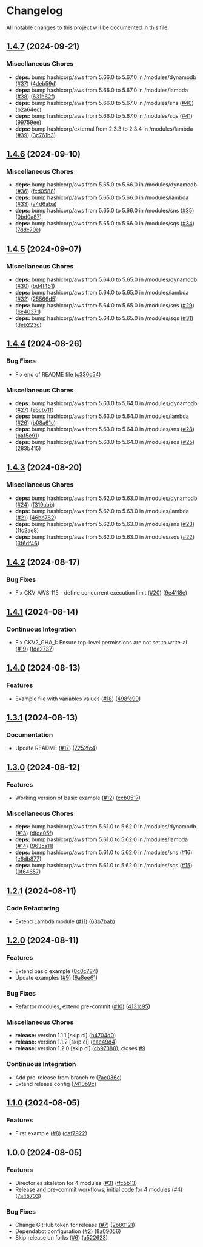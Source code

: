 # Changelog

All notable changes to this project will be documented in this file.

## [1.4.7](https://github.com/sebastianczech/terraform-aws-free-serverless-modules/compare/v1.4.6...v1.4.7) (2024-09-21)

### Miscellaneous Chores

* **deps:** bump hashicorp/aws from 5.66.0 to 5.67.0 in /modules/dynamodb ([#37](https://github.com/sebastianczech/terraform-aws-free-serverless-modules/issues/37)) ([4deb59d](https://github.com/sebastianczech/terraform-aws-free-serverless-modules/commit/4deb59d84ec031b1624644a3d919363e23ff493b))
* **deps:** bump hashicorp/aws from 5.66.0 to 5.67.0 in /modules/lambda ([#38](https://github.com/sebastianczech/terraform-aws-free-serverless-modules/issues/38)) ([631b62f](https://github.com/sebastianczech/terraform-aws-free-serverless-modules/commit/631b62f59fb90237198960792b6dba08156c0750))
* **deps:** bump hashicorp/aws from 5.66.0 to 5.67.0 in /modules/sns ([#40](https://github.com/sebastianczech/terraform-aws-free-serverless-modules/issues/40)) ([b2a64ec](https://github.com/sebastianczech/terraform-aws-free-serverless-modules/commit/b2a64ecf32335534126d64ba02e44359b973c4cd))
* **deps:** bump hashicorp/aws from 5.66.0 to 5.67.0 in /modules/sqs ([#41](https://github.com/sebastianczech/terraform-aws-free-serverless-modules/issues/41)) ([99759ee](https://github.com/sebastianczech/terraform-aws-free-serverless-modules/commit/99759ee24a070a35c0b36404f114f19df359ddd3))
* **deps:** bump hashicorp/external from 2.3.3 to 2.3.4 in /modules/lambda ([#39](https://github.com/sebastianczech/terraform-aws-free-serverless-modules/issues/39)) ([3c761b3](https://github.com/sebastianczech/terraform-aws-free-serverless-modules/commit/3c761b3528d487a4f1e0d4da8acae5839a6f8b39))

## [1.4.6](https://github.com/sebastianczech/terraform-aws-free-serverless-modules/compare/v1.4.5...v1.4.6) (2024-09-10)

### Miscellaneous Chores

* **deps:** bump hashicorp/aws from 5.65.0 to 5.66.0 in /modules/dynamodb ([#36](https://github.com/sebastianczech/terraform-aws-free-serverless-modules/issues/36)) ([fcd0588](https://github.com/sebastianczech/terraform-aws-free-serverless-modules/commit/fcd0588a0645aeb5a6f8aacf400cdeb1e8eaef0e))
* **deps:** bump hashicorp/aws from 5.65.0 to 5.66.0 in /modules/lambda ([#33](https://github.com/sebastianczech/terraform-aws-free-serverless-modules/issues/33)) ([a4d6aba](https://github.com/sebastianczech/terraform-aws-free-serverless-modules/commit/a4d6abaf7d67161b146b8ff99b58cad2a20cc19e))
* **deps:** bump hashicorp/aws from 5.65.0 to 5.66.0 in /modules/sns ([#35](https://github.com/sebastianczech/terraform-aws-free-serverless-modules/issues/35)) ([0bd0a87](https://github.com/sebastianczech/terraform-aws-free-serverless-modules/commit/0bd0a870451a82ed0f866c841eb47092200d7c1f))
* **deps:** bump hashicorp/aws from 5.65.0 to 5.66.0 in /modules/sqs ([#34](https://github.com/sebastianczech/terraform-aws-free-serverless-modules/issues/34)) ([7ddc70e](https://github.com/sebastianczech/terraform-aws-free-serverless-modules/commit/7ddc70e057cc19479f3e8f060226dd5fcd9c000d))

## [1.4.5](https://github.com/sebastianczech/terraform-aws-free-serverless-modules/compare/v1.4.4...v1.4.5) (2024-09-07)

### Miscellaneous Chores

* **deps:** bump hashicorp/aws from 5.64.0 to 5.65.0 in /modules/dynamodb ([#30](https://github.com/sebastianczech/terraform-aws-free-serverless-modules/issues/30)) ([bd4f451](https://github.com/sebastianczech/terraform-aws-free-serverless-modules/commit/bd4f451137b1397eafc6981784e2e0ffb00c8585))
* **deps:** bump hashicorp/aws from 5.64.0 to 5.65.0 in /modules/lambda ([#32](https://github.com/sebastianczech/terraform-aws-free-serverless-modules/issues/32)) ([25566d5](https://github.com/sebastianczech/terraform-aws-free-serverless-modules/commit/25566d567fd9260e4c4c905595e02c2e72a99a34))
* **deps:** bump hashicorp/aws from 5.64.0 to 5.65.0 in /modules/sns ([#29](https://github.com/sebastianczech/terraform-aws-free-serverless-modules/issues/29)) ([6c40371](https://github.com/sebastianczech/terraform-aws-free-serverless-modules/commit/6c40371d12af7c267642e3736cc8f4fd9904a192))
* **deps:** bump hashicorp/aws from 5.64.0 to 5.65.0 in /modules/sqs ([#31](https://github.com/sebastianczech/terraform-aws-free-serverless-modules/issues/31)) ([deb223c](https://github.com/sebastianczech/terraform-aws-free-serverless-modules/commit/deb223c9f2d91a052aa164fb496912da810e0c90))

## [1.4.4](https://github.com/sebastianczech/terraform-aws-free-serverless-modules/compare/v1.4.3...v1.4.4) (2024-08-26)

### Bug Fixes

* Fix end of README file ([c330c54](https://github.com/sebastianczech/terraform-aws-free-serverless-modules/commit/c330c545705ca6975785ebe7dad2da8eed67d02b))

### Miscellaneous Chores

* **deps:** bump hashicorp/aws from 5.63.0 to 5.64.0 in /modules/dynamodb ([#27](https://github.com/sebastianczech/terraform-aws-free-serverless-modules/issues/27)) ([95cb7ff](https://github.com/sebastianczech/terraform-aws-free-serverless-modules/commit/95cb7ff60889545f5cf0d350041ff2a27e9153cf))
* **deps:** bump hashicorp/aws from 5.63.0 to 5.64.0 in /modules/lambda ([#26](https://github.com/sebastianczech/terraform-aws-free-serverless-modules/issues/26)) ([b08a61c](https://github.com/sebastianczech/terraform-aws-free-serverless-modules/commit/b08a61cc6d9730451a19a9431610e7e58aae97e4))
* **deps:** bump hashicorp/aws from 5.63.0 to 5.64.0 in /modules/sns ([#28](https://github.com/sebastianczech/terraform-aws-free-serverless-modules/issues/28)) ([baf5e91](https://github.com/sebastianczech/terraform-aws-free-serverless-modules/commit/baf5e912b5da39ab84deda2d9f96175019d33e6e))
* **deps:** bump hashicorp/aws from 5.63.0 to 5.64.0 in /modules/sqs ([#25](https://github.com/sebastianczech/terraform-aws-free-serverless-modules/issues/25)) ([283b415](https://github.com/sebastianczech/terraform-aws-free-serverless-modules/commit/283b415db176f8feb80d9b07ece4c91457b7ccf9))

## [1.4.3](https://github.com/sebastianczech/terraform-aws-free-serverless-modules/compare/v1.4.2...v1.4.3) (2024-08-20)

### Miscellaneous Chores

* **deps:** bump hashicorp/aws from 5.62.0 to 5.63.0 in /modules/dynamodb ([#24](https://github.com/sebastianczech/terraform-aws-free-serverless-modules/issues/24)) ([f319abb](https://github.com/sebastianczech/terraform-aws-free-serverless-modules/commit/f319abb0abcb77f24d6258abb2f0f2e8fd559554))
* **deps:** bump hashicorp/aws from 5.62.0 to 5.63.0 in /modules/lambda ([#21](https://github.com/sebastianczech/terraform-aws-free-serverless-modules/issues/21)) ([46bb782](https://github.com/sebastianczech/terraform-aws-free-serverless-modules/commit/46bb782417117ff05db79e3c2ceacc3be5d24869))
* **deps:** bump hashicorp/aws from 5.62.0 to 5.63.0 in /modules/sns ([#23](https://github.com/sebastianczech/terraform-aws-free-serverless-modules/issues/23)) ([1fc2ae8](https://github.com/sebastianczech/terraform-aws-free-serverless-modules/commit/1fc2ae8ea517457c7b4a5718b488c27a59cd8429))
* **deps:** bump hashicorp/aws from 5.62.0 to 5.63.0 in /modules/sqs ([#22](https://github.com/sebastianczech/terraform-aws-free-serverless-modules/issues/22)) ([3f6df46](https://github.com/sebastianczech/terraform-aws-free-serverless-modules/commit/3f6df46fe3fb7a9af1f62f1e2eb9b96fe33dcce3))

## [1.4.2](https://github.com/sebastianczech/terraform-aws-free-serverless-modules/compare/v1.4.1...v1.4.2) (2024-08-17)

### Bug Fixes

* Fix CKV_AWS_115 - define concurrent execution limit ([#20](https://github.com/sebastianczech/terraform-aws-free-serverless-modules/issues/20)) ([9e4118e](https://github.com/sebastianczech/terraform-aws-free-serverless-modules/commit/9e4118e95dddbf28e0faae08b39867d00a7a4eb7))

## [1.4.1](https://github.com/sebastianczech/terraform-aws-free-serverless-modules/compare/v1.4.0...v1.4.1) (2024-08-14)

### Continuous Integration

* Fix CKV2_GHA_1: Ensure top-level permissions are not set to write-al ([#19](https://github.com/sebastianczech/terraform-aws-free-serverless-modules/issues/19)) ([fde2737](https://github.com/sebastianczech/terraform-aws-free-serverless-modules/commit/fde2737bb1192b336f5ee25de78cdda2c93c02c8))

## [1.4.0](https://github.com/sebastianczech/terraform-aws-free-serverless-modules/compare/v1.3.1...v1.4.0) (2024-08-13)

### Features

* Example file with variables values ([#18](https://github.com/sebastianczech/terraform-aws-free-serverless-modules/issues/18)) ([498fc99](https://github.com/sebastianczech/terraform-aws-free-serverless-modules/commit/498fc996058bd11e354de8bb429035e42e03ed56))

## [1.3.1](https://github.com/sebastianczech/terraform-aws-free-serverless-modules/compare/v1.3.0...v1.3.1) (2024-08-13)

### Documentation

* Update README ([#17](https://github.com/sebastianczech/terraform-aws-free-serverless-modules/issues/17)) ([7252fc4](https://github.com/sebastianczech/terraform-aws-free-serverless-modules/commit/7252fc474eea459ef37892c99776740917aa84a7))

## [1.3.0](https://github.com/sebastianczech/terraform-aws-free-serverless-modules/compare/v1.2.1...v1.3.0) (2024-08-12)

### Features

* Working version of basic example ([#12](https://github.com/sebastianczech/terraform-aws-free-serverless-modules/issues/12)) ([ccb0517](https://github.com/sebastianczech/terraform-aws-free-serverless-modules/commit/ccb051764462f2de87e5d9e457bbf44348a3fb06))

### Miscellaneous Chores

* **deps:** bump hashicorp/aws from 5.61.0 to 5.62.0 in /modules/dynamodb ([#13](https://github.com/sebastianczech/terraform-aws-free-serverless-modules/issues/13)) ([dfde05f](https://github.com/sebastianczech/terraform-aws-free-serverless-modules/commit/dfde05f344a0dffaa7ce38ff9981e2fe76d8e8b0))
* **deps:** bump hashicorp/aws from 5.61.0 to 5.62.0 in /modules/lambda ([#14](https://github.com/sebastianczech/terraform-aws-free-serverless-modules/issues/14)) ([963ca11](https://github.com/sebastianczech/terraform-aws-free-serverless-modules/commit/963ca11ae6dc211b9b3321414a96897452e40eb7))
* **deps:** bump hashicorp/aws from 5.61.0 to 5.62.0 in /modules/sns ([#16](https://github.com/sebastianczech/terraform-aws-free-serverless-modules/issues/16)) ([e6db877](https://github.com/sebastianczech/terraform-aws-free-serverless-modules/commit/e6db8770391939239515a172433cbb3b5e6befb2))
* **deps:** bump hashicorp/aws from 5.61.0 to 5.62.0 in /modules/sqs ([#15](https://github.com/sebastianczech/terraform-aws-free-serverless-modules/issues/15)) ([0f64657](https://github.com/sebastianczech/terraform-aws-free-serverless-modules/commit/0f6465703c582bde9f084cb637f16a73c6811cef))

## [1.2.1](https://github.com/sebastianczech/terraform-aws-free-serverless-modules/compare/v1.2.0...v1.2.1) (2024-08-11)

### Code Refactoring

* Extend Lambda module ([#11](https://github.com/sebastianczech/terraform-aws-free-serverless-modules/issues/11)) ([63b7bab](https://github.com/sebastianczech/terraform-aws-free-serverless-modules/commit/63b7bab10ef4a0cc1898aa807051e249b6cfdfb9))

## [1.2.0](https://github.com/sebastianczech/terraform-aws-free-serverless-modules/compare/v1.1.0...v1.2.0) (2024-08-11)

### Features

* Extend basic example ([0c0c784](https://github.com/sebastianczech/terraform-aws-free-serverless-modules/commit/0c0c7846bca3d0e03a4c0be40fc122e1b4179d13))
* Update examples ([#9](https://github.com/sebastianczech/terraform-aws-free-serverless-modules/issues/9)) ([9a8ee61](https://github.com/sebastianczech/terraform-aws-free-serverless-modules/commit/9a8ee618d05e07da8c8abe601ef9bc784265e122))

### Bug Fixes

* Refactor modules, extend pre-commit ([#10](https://github.com/sebastianczech/terraform-aws-free-serverless-modules/issues/10)) ([4131c95](https://github.com/sebastianczech/terraform-aws-free-serverless-modules/commit/4131c95c9e88a8363f409aaadb04598e0ebb9a71))

### Miscellaneous Chores

* **release:** version 1.1.1 [skip ci] ([b4704d0](https://github.com/sebastianczech/terraform-aws-free-serverless-modules/commit/b4704d06d2803145ee4314a89b8a5858b48ea1f9))
* **release:** version 1.1.2 [skip ci] ([eae49d4](https://github.com/sebastianczech/terraform-aws-free-serverless-modules/commit/eae49d496d8b11ffd8278f26cfaa7c3b78bc49ed))
* **release:** version 1.2.0 [skip ci] ([cb97388](https://github.com/sebastianczech/terraform-aws-free-serverless-modules/commit/cb9738826e3fa2f91ab4d35c0411a882b7659cf5)), closes [#9](https://github.com/sebastianczech/terraform-aws-free-serverless-modules/issues/9)

### Continuous Integration

* Add pre-release from branch rc ([7ac036c](https://github.com/sebastianczech/terraform-aws-free-serverless-modules/commit/7ac036cae742ced6e7a357a304c9a36013244933))
* Extend release config ([7410b9c](https://github.com/sebastianczech/terraform-aws-free-serverless-modules/commit/7410b9c6998130e8eafa5eb25c1da2e362166b6e))

## [1.1.0](https://github.com/sebastianczech/terraform-aws-free-serverless-modules/compare/v1.0.0...v1.1.0) (2024-08-05)

### Features

* First example ([#8](https://github.com/sebastianczech/terraform-aws-free-serverless-modules/issues/8)) ([daf7922](https://github.com/sebastianczech/terraform-aws-free-serverless-modules/commit/daf7922d0cd2fdc162d1fb566f667e04205b6192))

## 1.0.0 (2024-08-05)

### Features

* Directories skeleton for 4 modules ([#3](https://github.com/sebastianczech/terraform-aws-free-serverless-modules/issues/3)) ([ffc5b13](https://github.com/sebastianczech/terraform-aws-free-serverless-modules/commit/ffc5b136e89ffc6ec5060588f793d3b892b861e5))
* Release and pre-commit workflows, initial code for 4 modules ([#4](https://github.com/sebastianczech/terraform-aws-free-serverless-modules/issues/4)) ([7a45703](https://github.com/sebastianczech/terraform-aws-free-serverless-modules/commit/7a457034d9589e74245295c348438e5d7f3a87a2))

### Bug Fixes

* Change GitHub token for release ([#7](https://github.com/sebastianczech/terraform-aws-free-serverless-modules/issues/7)) ([2b80121](https://github.com/sebastianczech/terraform-aws-free-serverless-modules/commit/2b80121700db984f008cebc89dd52fb3b17ba6f3))
* Dependabot configuration ([#2](https://github.com/sebastianczech/terraform-aws-free-serverless-modules/issues/2)) ([8a09056](https://github.com/sebastianczech/terraform-aws-free-serverless-modules/commit/8a0905623232c5a873e8b6d47e6c6ef400adefb5))
* Skip release on forks ([#6](https://github.com/sebastianczech/terraform-aws-free-serverless-modules/issues/6)) ([a522623](https://github.com/sebastianczech/terraform-aws-free-serverless-modules/commit/a52262372cf55fb2af932c8688ea696a434d2fb6))
